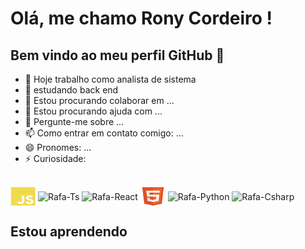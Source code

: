 
# Olá, me chamo Rony Cordeiro ! 
## Bem vindo ao meu perfil GitHub 👋

- 🔭 Hoje trabalho como analista de sistema 
- 🌱 estudando back end 
- 👯 Estou procurando colaborar em ...
- 🤔 Estou procurando ajuda com ...
- 💬 Pergunte-me sobre ...
- 📫 Como entrar em contato comigo: ...
- 😄 Pronomes: ...
- ⚡ Curiosidade:


<div style="display: inline_block"><br>
  <img align="center" alt="Rafa-Js" height="30" width="40" src="https://raw.githubusercontent.com/devicons/devicon/master/icons/javascript/javascript-plain.svg">
  <img align="center" alt="Rafa-Ts" height="30" width="40" <img src="https://cdn.jsdelivr.net/gh/devicons/devicon/icons/nodejs/nodejs-original-wordmark.svg">
  <img align="center" alt="Rafa-React" height="30" width="40" <img src="https://cdn.jsdelivr.net/gh/devicons/devicon/icons/git/git-original-wordmark.svg" >
  <img align="center" alt="Rafa-HTML" height="30" width="40" src="https://raw.githubusercontent.com/devicons/devicon/master/icons/html5/html5-original.svg">
  <img align="center" alt="Rafa-Python" height="30" width="40" <img src="https://cdn.jsdelivr.net/gh/devicons/devicon/icons/mysql/mysql-original-wordmark.svg" />
  <img align="center" alt="Rafa-Csharp" height="30" width="40" <img src="https://cdn.jsdelivr.net/gh/devicons/devicon/icons/css3/css3-original-wordmark.svg" />
</div>


## Estou aprendendo









